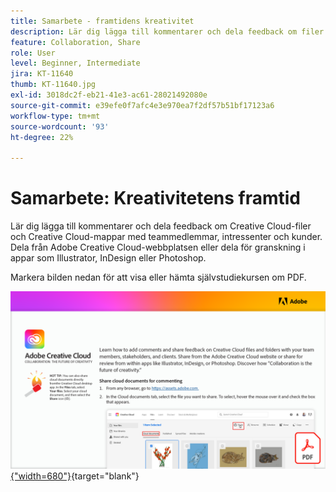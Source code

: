 ```yaml
---
title: Samarbete - framtidens kreativitet
description: Lär dig lägga till kommentarer och dela feedback om filer och mappar i Creative Cloud med teammedlemmar, intressenter och kunder och utvalda teckensnitt från Adobe Fonts
feature: Collaboration, Share
role: User
level: Beginner, Intermediate
jira: KT-11640
thumb: KT-11640.jpg
exl-id: 3018dc2f-eb21-41e3-ac61-28021492080e
source-git-commit: e39efe0f7afc4e3e970ea7f2df57b51bf17123a6
workflow-type: tm+mt
source-wordcount: '93'
ht-degree: 22%

---
```


# Samarbete: Kreativitetens framtid

Lär dig lägga till kommentarer och dela feedback om Creative Cloud-filer och Creative Cloud-mappar med teammedlemmar, intressenter och kunder. Dela från Adobe Creative Cloud-webbplatsen eller dela för granskning i appar som Illustrator, InDesign eller Photoshop.

Markera bilden nedan för att visa eller hämta självstudiekursen om PDF.

[![Bild på första sidan av självstudiekursen](assets/Collaboration-The-Future-of-Creativity.png){&quot;width=680&quot;}](assets/Collaboration-The-Future-of-Creativity.pdf){target="blank"}
